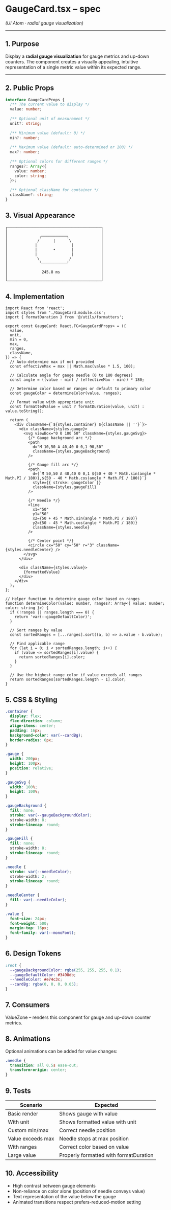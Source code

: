 # GaugeCard.tsx – spec
*(UI Atom · radial gauge visualization)*

---

## 1. Purpose

Display a **radial gauge visualization** for gauge metrics and up-down counters. The component creates a visually appealing, intuitive representation of a single metric value within its expected range.

---

## 2. Public Props

```ts
interface GaugeCardProps {
  /** The current value to display */
  value: number;
  
  /** Optional unit of measurement */
  unit?: string;
  
  /** Minimum value (default: 0) */
  min?: number;
  
  /** Maximum value (default: auto-determined or 100) */
  max?: number;
  
  /** Optional colors for different ranges */
  ranges?: Array<{
    value: number;
    color: string;
  }>;
  
  /** Optional className for container */
  className?: string;
}
```

## 3. Visual Appearance

```
┌─────────────────────────────────────────┐
│                                         │
│              ╭───────────╮              │
│             /      |      \             │
│            |               |            │
│            |       •       |            │
│            |               |            │
│             \             /             │
│              ╰───────────╯              │
│                                         │
│               245.8 ms                  │
│                                         │
└─────────────────────────────────────────┘
```

## 4. Implementation

```tsx
import React from 'react';
import styles from './GaugeCard.module.css';
import { formatDuration } from '@/utils/formatters';

export const GaugeCard: React.FC<GaugeCardProps> = ({
  value,
  unit,
  min = 0,
  max,
  ranges,
  className,
}) => {
  // Auto-determine max if not provided
  const effectiveMax = max || Math.max(value * 1.5, 100);
  
  // Calculate angle for gauge needle (0 to 180 degrees)
  const angle = ((value - min) / (effectiveMax - min)) * 180;
  
  // Determine color based on ranges or default to primary color
  const gaugeColor = determineColor(value, ranges);
  
  // Format value with appropriate unit
  const formattedValue = unit ? formatDuration(value, unit) : value.toString();
  
  return (
    <div className={`${styles.container} ${className || ''}`}>
      <div className={styles.gauge}>
        <svg viewBox="0 0 100 50" className={styles.gaugeSvg}>
          {/* Gauge background arc */}
          <path
            d="M 10,50 A 40,40 0 0,1 90,50"
            className={styles.gaugeBackground}
          />
          
          {/* Gauge fill arc */}
          <path
            d={`M 50,50 A 40,40 0 0,1 ${50 + 40 * Math.sin(angle * Math.PI / 180)},${50 - 40 * Math.cos(angle * Math.PI / 180)}`}
            style={{ stroke: gaugeColor }}
            className={styles.gaugeFill}
          />
          
          {/* Needle */}
          <line
            x1="50"
            y1="50"
            x2={50 + 45 * Math.sin(angle * Math.PI / 180)}
            y2={50 - 45 * Math.cos(angle * Math.PI / 180)}
            className={styles.needle}
          />
          
          {/* Center point */}
          <circle cx="50" cy="50" r="3" className={styles.needleCenter} />
        </svg>
      </div>
      
      <div className={styles.value}>
        {formattedValue}
      </div>
    </div>
  );
};

// Helper function to determine gauge color based on ranges
function determineColor(value: number, ranges?: Array<{ value: number; color: string }>) {
  if (!ranges || ranges.length === 0) {
    return 'var(--gaugeDefaultColor)';
  }
  
  // Sort ranges by value
  const sortedRanges = [...ranges].sort((a, b) => a.value - b.value);
  
  // Find applicable range
  for (let i = 0; i < sortedRanges.length; i++) {
    if (value <= sortedRanges[i].value) {
      return sortedRanges[i].color;
    }
  }
  
  // Use the highest range color if value exceeds all ranges
  return sortedRanges[sortedRanges.length - 1].color;
}
```

## 5. CSS & Styling

```css
.container {
  display: flex;
  flex-direction: column;
  align-items: center;
  padding: 16px;
  background-color: var(--cardBg);
  border-radius: 6px;
}

.gauge {
  width: 200px;
  height: 100px;
  position: relative;
}

.gaugeSvg {
  width: 100%;
  height: 100%;
}

.gaugeBackground {
  fill: none;
  stroke: var(--gaugeBackgroundColor);
  stroke-width: 8;
  stroke-linecap: round;
}

.gaugeFill {
  fill: none;
  stroke-width: 8;
  stroke-linecap: round;
}

.needle {
  stroke: var(--needleColor);
  stroke-width: 2;
  stroke-linecap: round;
}

.needleCenter {
  fill: var(--needleColor);
}

.value {
  font-size: 24px;
  font-weight: 500;
  margin-top: 16px;
  font-family: var(--monoFont);
}
```

## 6. Design Tokens

```css
:root {
  --gaugeBackgroundColor: rgba(255, 255, 255, 0.1);
  --gaugeDefaultColor: #3498db;
  --needleColor: #e74c3c;
  --cardBg: rgba(0, 0, 0, 0.05);
}
```

## 7. Consumers

ValueZone – renders this component for gauge and up-down counter metrics.

## 8. Animations

Optional animations can be added for value changes:

```css
.needle {
  transition: all 0.5s ease-out;
  transform-origin: center;
}
```

## 9. Tests

| Scenario | Expected |
|----------|----------|
| Basic render | Shows gauge with value |
| With unit | Shows formatted value with unit |
| Custom min/max | Correct needle position |
| Value exceeds max | Needle stops at max position |
| With ranges | Correct color based on value |
| Large value | Properly formatted with formatDuration |

## 10. Accessibility

- High contrast between gauge elements
- Non-reliance on color alone (position of needle conveys value)
- Text representation of the value below the gauge
- Animated transitions respect prefers-reduced-motion setting
